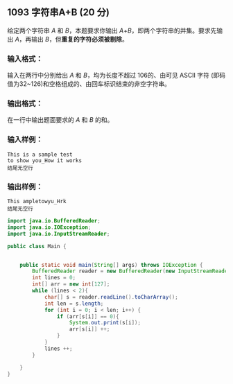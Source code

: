 ## 1093 字符串A+B (20 分)

给定两个字符串 *A* 和 *B*，本题要求你输出 *A*+*B*，即两个字符串的并集。要求先输出 *A*，再输出 *B*，但**重复的字符必须被剔除**。

### 输入格式：

输入在两行中分别给出 *A* 和 *B*，均为长度不超过 106的、由可见 ASCII 字符 (即码值为32~126)和空格组成的、由回车标识结束的非空字符串。

### 输出格式：

在一行中输出题面要求的 *A* 和 *B* 的和。

### 输入样例：

```in
This is a sample test
to show you_How it works
结尾无空行
```

### 输出样例：

```out
This ampletowyu_Hrk
结尾无空行
```



```java
import java.io.BufferedReader;
import java.io.IOException;
import java.io.InputStreamReader;

public class Main {


    public static void main(String[] args) throws IOException {
        BufferedReader reader = new BufferedReader(new InputStreamReader(System.in));
        int lines = 0;
        int[] arr = new int[127];
        while (lines < 2){
            char[] s = reader.readLine().toCharArray();
            int len = s.length;
            for (int i = 0; i < len; i++) {
                if (arr[s[i]] == 0){
                    System.out.print(s[i]);
                    arr[s[i]] ++;
                }
            }
            lines ++;
        }

    }
}
```

